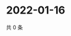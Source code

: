 # 2022-01-16

共 0 条

<!-- BEGIN WEIBO -->
<!-- 最后更新时间 Sun Jan 16 2022 04:15:19 GMT+0800 (China Standard Time) -->

<!-- END WEIBO -->
